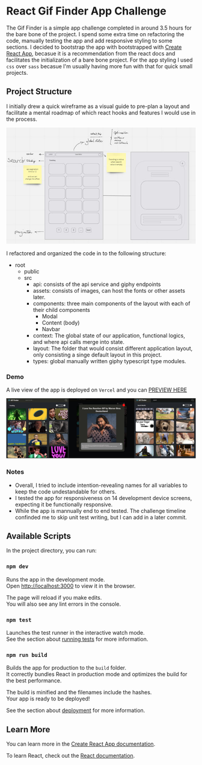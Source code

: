 # React Gif Finder App Challenge

The Gif Finder is a simple app challenge completed in around 3.5 hours for the bare bone of the project. I spend some extra time on refactoring the code, manually testing the app and add responsive styling to some sections. I decided to bootstrap the app with bootstrapped with [Create React App](https://github.com/facebook/create-react-app), becasue it is a recommendation from the react docs and facilitates the initialization of a bare bone project. For the app styling I used `css` over `sass` becasue I'm usually having more fun with that for quick small projects.


## Project Structure

I initially drew a quick wireframe as a visual guide to pre-plan a layout and facilitate a mental roadmap of which react hooks and features I would use in the process.

![The initial Wireframe](./docs/images/ux-wireframe.jpg)

I refactored and organized the code in to the following structure:

- root
    - public
    - src
        - api: consists of the api service and giphy endpoints
        - assets: consists of images, can host the fonts or other assets later.
        - components: three main components of the layout with each of their child components
            -   Modal
            -   Content (body)
            -   Navbar
        - context: The global state of our application, functional logics, and where api calls merge into state.
        - layout: The folder that would consist different application layout, only consisting a singe default layout in this project.
        - types: global manually written giphy typescript type modules.

### Demo

A live view of the app is deployed on `Vercel` and you can [PREVIEW HERE](#)

![DEMO IMAGE](./docs/images/demo-image.jpg)

### Notes

* Overall, I tried to include intention-revealing names for all variables to keep the code undestandable for others.
* I tested the app for responsiveness on 14 development device screens, expecting it be functionally responsive. 
* While the app is mannually end to end tested. The challenge timeline confinded me to skip unit test writing, but I can add in a later commit.


## Available Scripts

In the project directory, you can run:

### `npm dev`

Runs the app in the development mode.\
Open [http://localhost:3000](http://localhost:3000) to view it in the browser.

The page will reload if you make edits.\
You will also see any lint errors in the console.

### `npm test`

Launches the test runner in the interactive watch mode.\
See the section about [running tests](https://facebook.github.io/create-react-app/docs/running-tests) for more information.

### `npm run build`

Builds the app for production to the `build` folder.\
It correctly bundles React in production mode and optimizes the build for the best performance.

The build is minified and the filenames include the hashes.\
Your app is ready to be deployed!

See the section about [deployment](https://facebook.github.io/create-react-app/docs/deployment) for more information.

## Learn More

You can learn more in the [Create React App documentation](https://facebook.github.io/create-react-app/docs/getting-started).

To learn React, check out the [React documentation](https://reactjs.org/).
